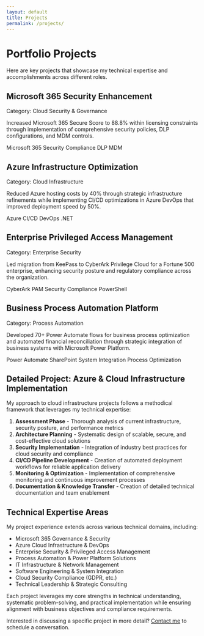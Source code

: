 ```yaml
---
layout: default
title: Projects
permalink: /projects/
---
```


# Portfolio Projects

Here are key projects that showcase my technical expertise and accomplishments across different roles.

<div class="projects-grid">
  <div class="project-card">
    <h2>Microsoft 365 Security Enhancement</h2>
    <p class="project-category">Category: Cloud Security & Governance</p>
    <p>Increased Microsoft 365 Secure Score to 88.8% within licensing constraints through implementation of comprehensive security policies, DLP configurations, and MDM controls.</p>
    <div class="project-tech">
      <span>Microsoft 365</span>
      <span>Security Compliance</span>
      <span>DLP</span>
      <span>MDM</span>
    </div>
  </div>

  <div class="project-card">
    <h2>Azure Infrastructure Optimization</h2>
    <p class="project-category">Category: Cloud Infrastructure</p>
    <p>Reduced Azure hosting costs by 40% through strategic infrastructure refinements while implementing CI/CD optimizations in Azure DevOps that improved deployment speed by 50%.</p>
    <div class="project-tech">
      <span>Azure</span>
      <span>CI/CD</span>
      <span>DevOps</span>
      <span>.NET</span>
    </div>
  </div>

  <div class="project-card">
    <h2>Enterprise Privileged Access Management</h2>
    <p class="project-category">Category: Enterprise Security</p>
    <p>Led migration from KeePass to CyberArk Privilege Cloud for a Fortune 500 enterprise, enhancing security posture and regulatory compliance across the organization.</p>
    <div class="project-tech">
      <span>CyberArk</span>
      <span>PAM</span>
      <span>Security Compliance</span>
      <span>PowerShell</span>
    </div>
  </div>
  
  <div class="project-card">
    <h2>Business Process Automation Platform</h2>
    <p class="project-category">Category: Process Automation</p>
    <p>Developed 70+ Power Automate flows for business process optimization and automated financial reconciliation through strategic integration of business systems with Microsoft Power Platform.</p>
    <div class="project-tech">
      <span>Power Automate</span>
      <span>SharePoint</span>
      <span>System Integration</span>
      <span>Process Optimization</span>
    </div>
  </div>
</div>

## Detailed Project: Azure & Cloud Infrastructure Implementation

<div class="highlight-section">
  <p>My approach to cloud infrastructure projects follows a methodical framework that leverages my technical expertise:</p>
  
  <ol>
    <li><strong>Assessment Phase</strong> - Thorough analysis of current infrastructure, security posture, and performance metrics</li>
    <li><strong>Architecture Planning</strong> - Systematic design of scalable, secure, and cost-effective cloud solutions</li>
    <li><strong>Security Implementation</strong> - Integration of industry best practices for cloud security and compliance</li>
    <li><strong>CI/CD Pipeline Development</strong> - Creation of automated deployment workflows for reliable application delivery</li>
    <li><strong>Monitoring & Optimization</strong> - Implementation of comprehensive monitoring and continuous improvement processes</li>
    <li><strong>Documentation & Knowledge Transfer</strong> - Creation of detailed technical documentation and team enablement</li>
  </ol>
</div>

## Technical Expertise Areas

My project experience extends across various technical domains, including:

- Microsoft 365 Governance & Security
- Azure Cloud Infrastructure & DevOps
- Enterprise Security & Privileged Access Management
- Process Automation & Power Platform Solutions
- IT Infrastructure & Network Management
- Software Engineering & System Integration
- Cloud Security Compliance (GDPR, etc.)
- Technical Leadership & Strategic Consulting

Each project leverages my core strengths in technical understanding, systematic problem-solving, and practical implementation while ensuring alignment with business objectives and compliance requirements.

Interested in discussing a specific project in more detail? [Contact me](/contact/) to schedule a conversation. 